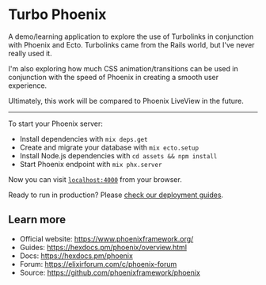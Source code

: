 # Turbo Phoenix

A demo/learning application to explore the use of Turbolinks in conjunction with
Phoenix and Ecto. Turbolinks came from the Rails world, but I've never really
used it.

I'm also exploring how much CSS animation/transitions can be used in conjunction
with the speed of Phoenix in creating a smooth user experience.

Ultimately, this work will be compared to Phoenix LiveView in the future.

---

To start your Phoenix server:

  * Install dependencies with `mix deps.get`
  * Create and migrate your database with `mix ecto.setup`
  * Install Node.js dependencies with `cd assets && npm install`
  * Start Phoenix endpoint with `mix phx.server`

Now you can visit [`localhost:4000`](http://localhost:4000) from your browser.

Ready to run in production? Please [check our deployment guides](https://hexdocs.pm/phoenix/deployment.html).

## Learn more

  * Official website: https://www.phoenixframework.org/
  * Guides: https://hexdocs.pm/phoenix/overview.html
  * Docs: https://hexdocs.pm/phoenix
  * Forum: https://elixirforum.com/c/phoenix-forum
  * Source: https://github.com/phoenixframework/phoenix
